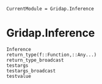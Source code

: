 
```@meta
CurrentModule = Gridap.Inference
```

# Gridap.Inference

```@docs
Inference
return_type(f::Function,::Any...)
return_type_broadcast
testargs
testargs_broadcast
testvalue
```
